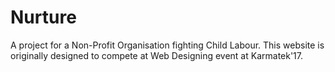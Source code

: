 # Nurture
A project for a Non-Profit Organisation fighting Child Labour. This website is originally designed to compete at Web Designing event at Karmatek'17.
